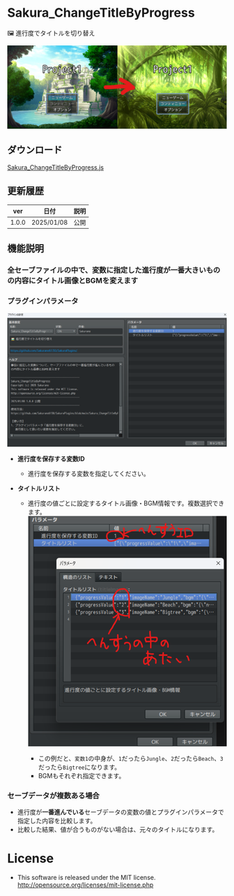 # Sakura_ChangeTitleByProgress
🖼 進行度でタイトルを切り替え

![alt text](images/image-4.png)


## ダウンロード
[Sakura_ChangeTitleByProgress.js](https://raw.githubusercontent.com/Sakurano6130/SakuraPlugins/main/Sakura_ChangeTitleByProgress/Sakura_ChangeTitleByProgress.js)

## 更新履歴
| ver   | 日付       | 説明 |
| ----- | ---------- | ---- |
| 1.0.0 | 2025/01/08 | 公開 |


## 機能説明
### 全セーブファイルの中で、変数に指定した進行度が一番大きいものの内容にタイトル画像とBGMを変えます

### プラグインパラメータ

![alt text](images/image-1.png)


- **進行度を保存する変数ID**
  - 進行度を保存する変数を指定してください。

- **タイトルリスト**
  - 進行度の値ごとに設定するタイトル画像・BGM情報です。複数選択できます。
    ![alt text](images/image-2.png)

    - この例だと、`変数1`の中身が、`1`だったら`Jungle`、`2`だったら`Beach`、`3`だったら`Bigtree`になります。
    - BGMもそれぞれ指定できます。


### セーブデータが複数ある場合
  - 進行度が**一番進んでいる**セーブデータの変数の値とプラグインパラメータで指定した内容を比較します。
  - 比較した結果、値が合うものがない場合は、元々のタイトルになります。


# License
- This software is released under the MIT license. http://opensource.org/licenses/mit-license.php
